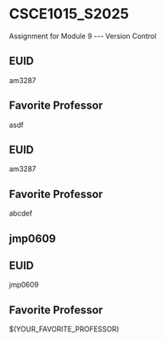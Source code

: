 # CSCE1015_S2025

Assignment for Module 9 --- Version Control

## EUID
am3287
## Favorite Professor
asdf
## EUID
am3287
## Favorite Professor
abcdef
## jmp0609
## EUID
jmp0609
## Favorite Professor
$(YOUR_FAVORITE_PROFESSOR)
